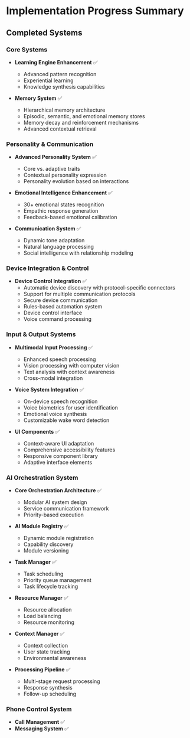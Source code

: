 # Implementation Progress Summary

## Completed Systems

### Core Systems

- **Learning Engine Enhancement** ✅
	- Advanced pattern recognition
	- Experiential learning
	- Knowledge synthesis capabilities

- **Memory System** ✅
	- Hierarchical memory architecture
	- Episodic, semantic, and emotional memory stores
	- Memory decay and reinforcement mechanisms
	- Advanced contextual retrieval

### Personality & Communication

- **Advanced Personality System** ✅
	- Core vs. adaptive traits
	- Contextual personality expression
	- Personality evolution based on interactions

- **Emotional Intelligence Enhancement** ✅
	- 30+ emotional states recognition
	- Empathic response generation
	- Feedback-based emotional calibration

- **Communication System** ✅
	- Dynamic tone adaptation
	- Natural language processing
	- Social intelligence with relationship modeling

### Device Integration & Control

- **Device Control Integration** ✅
	- Automatic device discovery with protocol-specific connectors
	- Support for multiple communication protocols
	- Secure device communication
	- Rules-based automation system
	- Device control interface
	- Voice command processing

### Input & Output Systems

- **Multimodal Input Processing** ✅
	- Enhanced speech processing
	- Vision processing with computer vision
	- Text analysis with context awareness
	- Cross-modal integration

- **Voice System Integration** ✅
	- On-device speech recognition
	- Voice biometrics for user identification
	- Emotional voice synthesis
	- Customizable wake word detection

- **UI Components** ✅
	- Context-aware UI adaptation
	- Comprehensive accessibility features
	- Responsive component library
	- Adaptive interface elements

### AI Orchestration System

- **Core Orchestration Architecture** ✅
	- Modular AI system design
	- Service communication framework
	- Priority-based execution
  
- **AI Module Registry** ✅
	- Dynamic module registration
	- Capability discovery
	- Module versioning
  
- **Task Manager** ✅
	- Task scheduling
	- Priority queue management
	- Task lifecycle tracking
  
- **Resource Manager** ✅
	- Resource allocation
	- Load balancing
	- Resource monitoring
  
- **Context Manager** ✅
	- Context collection
	- User state tracking
	- Environmental awareness
  
- **Processing Pipeline** ✅
	- Multi-stage request processing
	- Response synthesis
	- Follow-up scheduling

### Phone Control System

- **Call Management** ✅
- **Messaging System** ✅
